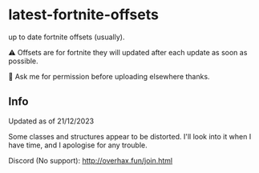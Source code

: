 # latest-fortnite-offsets

up to date fortnite offsets (usually). 

⚠️ Offsets are for fortnite they will updated after each update as soon as possible.

📝 Ask me for permission before uploading elsewhere thanks.

## Info
Updated as of 21/12/2023

Some classes and structures appear to be distorted. I'll look into it when I have time, and I apologise for any trouble.

Discord (No support): http://overhax.fun/join.html
